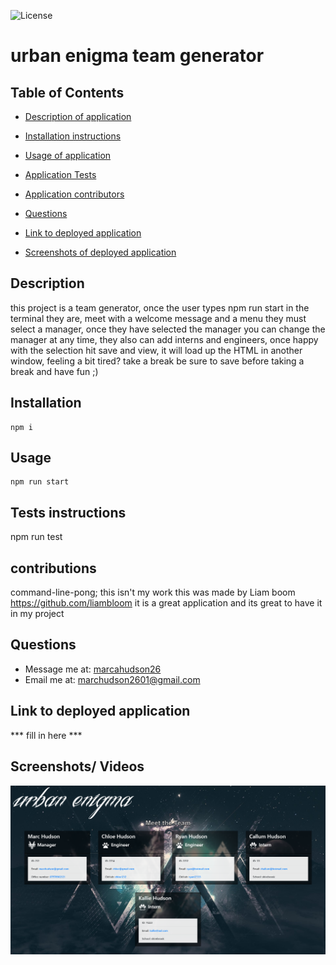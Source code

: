 

![License](https://img.shields.io/:License-None-green.svg)
# urban enigma team generator

## Table of Contents
* [Description of application](#description)
* [Installation instructions](#installation)
* [Usage of application](#usage)


* [Application Tests](#tests-instructions)
* [Application contributors](#contributors)
* [Questions](#questions)
* [Link to deployed application](#link-to-deployed-application)
* [Screenshots of deployed application](#screenshots)


## Description
this project is a team generator, once the user types npm run start in the terminal they are, meet with a welcome message and a menu they must select a manager, once they have selected the manager you can change the manager at any time, they also can add interns and engineers, once happy with the selection hit save and view, it will load up the HTML in another window, feeling a bit tired? take a break be sure to save before taking a break and have fun ;)
 

## Installation
```
npm i 
```

## Usage
```
npm run start 
```
## Tests instructions
npm run test

## contributions

command-line-pong; 
this isn't my work this was made by Liam boom https://github.com/liambloom
it is a great application and its great to have it in my project 



## Questions
- Message me at: [marcahudson26](https://github.com/marcahudson26)
- Email me at: [marchudson2601@gmail.com](mailto:marchudson2601@gmail.com)


## Link to deployed application
*** fill in here ***

## Screenshots/ Videos
![Screenshot](./docs/assets/urbanscreenshot.png)
